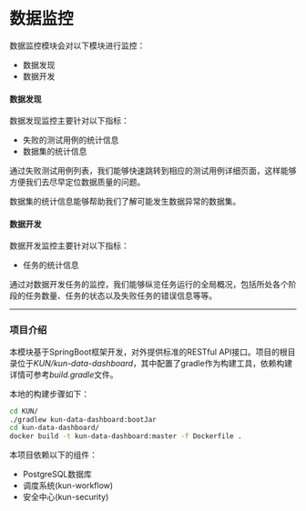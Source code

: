 # 数据监控

数据监控模块会对以下模块进行监控：
- 数据发现
- 数据开发

#### 数据发现
数据发现监控主要针对以下指标：
- 失败的测试用例的统计信息
- 数据集的统计信息

通过失败测试用例列表，我们能够快速跳转到相应的测试用例详细页面，这样能够方便我们去尽早定位数据质量的问题。

数据集的统计信息能够帮助我们了解可能发生数据异常的数据集。

#### 数据开发
数据开发监控主要针对以下指标：
- 任务的统计信息

通过对数据开发任务的监控，我们能够纵览任务运行的全局概况，包括所处各个阶段的任务数量、任务的状态以及失败任务的错误信息等等。

------------

### 项目介绍
本模块基于SpringBoot框架开发，对外提供标准的RESTful API接口。项目的根目录位于*KUN/kun-data-dashboard*，其中配置了gradle作为构建工具，依赖构建详情可参考*build.gradle*文件。

本地的构建步骤如下：
```bash
cd KUN/
./gradlew kun-data-dashboard:bootJar
cd kun-data-dashboard/
docker build -t kun-data-dashboard:master -f Dockerfile .
```

本项目依赖以下的组件：
- PostgreSQL数据库
- 调度系统(kun-workflow)
- 安全中心(kun-security)
